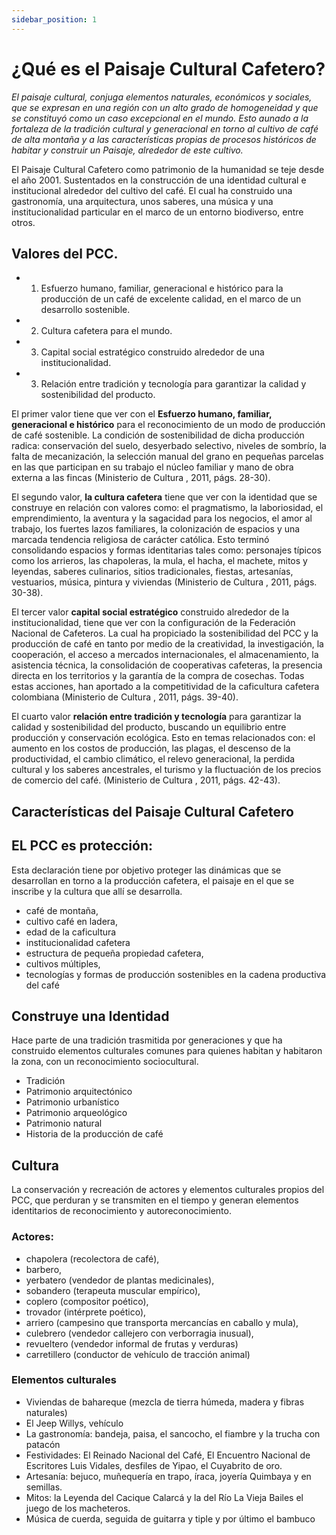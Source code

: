 ```yaml
---
sidebar_position: 1
---
```


# ¿Qué es el Paisaje Cultural Cafetero?

*El paisaje cultural, conjuga elementos naturales, económicos y sociales, que se expresan en una región con un alto grado de homogeneidad y que se constituyó como un caso excepcional en el mundo. Esto aunado a la fortaleza de la tradición cultural y generacional en torno al cultivo de café de alta montaña y a las características propias de procesos históricos de habitar y construir un Paisaje, alrededor de este cultivo.*

El Paisaje Cultural Cafetero como patrimonio de la humanidad se teje desde el año 2001. Sustentados en la construcción de una identidad cultural e institucional alrededor del cultivo del café. El cual ha construido una gastronomía, una arquitectura, unos saberes, una música y una institucionalidad particular en el marco de un entorno biodiverso, entre otros.

## Valores del PCC.

- 1) Esfuerzo humano, familiar, generacional e histórico para la producción de un café de excelente calidad, en el marco de un desarrollo sostenible.
- 2) Cultura cafetera para el mundo.
- 3) Capital social estratégico construido alrededor de una institucionalidad.
- 3) Relación entre tradición y tecnología para garantizar la calidad y sostenibilidad del producto.

El primer valor tiene que ver con el **Esfuerzo humano, familiar, generacional e histórico** para el reconocimiento de un modo de producción de café sostenible. La condición de sostenibilidad de dicha producción radica:  conservación del suelo, desyerbado selectivo, niveles de sombrío, la falta de mecanización, la selección manual del grano en pequeñas parcelas en las que participan en su trabajo el núcleo familiar y mano de obra externa a las fincas (Ministerio de Cultura , 2011, págs. 28-30).

El segundo valor, **la cultura cafetera** tiene que ver con la identidad que se construye en relación con valores como: el pragmatismo, la laboriosidad, el emprendimiento, la aventura y la sagacidad para los negocios, el amor al trabajo, los fuertes lazos familiares, la colonización de espacios y una marcada tendencia religiosa de carácter católica. Esto terminó consolidando espacios y formas identitarias tales como: personajes típicos como los arrieros, las chapoleras, la mula, el hacha, el machete, mitos y leyendas, saberes culinarios, sitios tradicionales, fiestas, artesanías, vestuarios, música, pintura y viviendas (Ministerio de Cultura , 2011, págs. 30-38).

El tercer valor **capital social estratégico** construido alrededor de la institucionalidad, tiene que ver con la configuración de la Federación Nacional de Cafeteros. La cual ha propiciado la sostenibilidad del PCC y la producción de café en tanto por medio de la creatividad, la investigación, la cooperación, el acceso a mercados internacionales, el almacenamiento, la asistencia técnica, la consolidación de cooperativas cafeteras, la presencia directa en los territorios y la garantía de la compra de cosechas. Todas estas acciones, han aportado a la competitividad de la caficultura cafetera colombiana (Ministerio de Cultura , 2011, págs. 39-40).

El cuarto valor **relación entre tradición y tecnología** para garantizar la calidad y sostenibilidad del producto, buscando un equilibrio entre producción y conservación ecológica. Esto en temas relacionados con: el aumento en los costos de producción, las plagas, el descenso de la productividad, el cambio climático, el relevo generacional, la perdida cultural y los saberes ancestrales, el turismo y la fluctuación de los precios de comercio del café. (Ministerio de Cultura , 2011, págs. 42-43).

## Características del Paisaje Cultural Cafetero

## EL PCC es protección:

Esta declaración tiene por objetivo proteger las dinámicas que se desarrollan en torno a la producción cafetera, el paisaje en el que se inscribe y la cultura que allí se desarrolla. 

- café de montaña, 
- cultivo café en ladera, 
- edad de la caficultura
- institucionalidad cafetera 
- estructura de pequeña propiedad cafetera, 
- cultivos múltiples, 
- tecnologías y formas de producción sostenibles en la cadena productiva del café

## Construye una Identidad

Hace parte de una tradición trasmitida por generaciones y que ha construido elementos culturales comunes para quienes habitan y habitaron la zona, con un reconocimiento sociocultural. 
- Tradición
- Patrimonio arquitectónico
- Patrimonio urbanístico
- Patrimonio arqueológico 
- Patrimonio natural
- Historia de la producción de café

## Cultura
La conservación y recreación de actores y elementos culturales propios del PCC, que perduran y se transmiten en el tiempo y generan elementos identitarios de reconocimiento y autoreconocimiento. 
###	Actores:
- chapolera (recolectora de café), 
- barbero, 
- yerbatero (vendedor de plantas medici­nales), 
- sobandero (terapeuta muscular empírico), 
- coplero (compositor poético), 
- trovador (intérprete poético), 
- arriero (campesino que transporta mercancías en caballo y mula), 
- culebrero (vendedor callejero con verborragia inusual), 
- revueltero (vendedor informal de frutas y verduras) 
- carretillero (conductor de vehículo de tracción animal) 

### Elementos culturales
- Viviendas de bahareque (mezcla de tierra húmeda, madera y fibras naturales) 
- El Jeep Willys, vehículo  
- La gastronomía: bandeja, paisa, el sancocho, el fiambre y la trucha con patacón 
- Festividades: El Reinado Nacional del Café, El Encuentro Nacional de Escritores Luis Vidales, desfiles de Yipao, el Cuyabrito de oro.
- Artesanía: bejuco, muñequería en trapo, íraca, joyería Quimbaya y en semillas. 
- Mitos: la Leyenda del Cacique Calarcá y la del Río La Vieja
Bailes el juego de los macheteros. 
- Música de cuerda, seguida de guitarra y tiple y por último el bambuco
